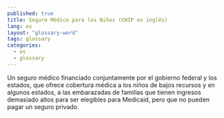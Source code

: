 ```yaml
---
published: true
title: Seguro Médico para los Niños (CHIP en inglés)
lang: es
layout: "glossary-word"
tags: glossary
categories:
  - es
  - glossary
---
```


Un seguro médico financiado conjuntamente por el gobierno federal y los estados, que ofrece cobertura médica a los niños de bajos recursos y en algunos estados,  a las embarazadas de familias que tienen ingresos demasiado altos para ser elegibles para Medicaid, pero que no pueden pagar un seguro privado.
